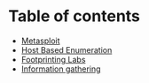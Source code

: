 # Table of contents

* [Metasploit](README.md)
* [Host Based Enumeration](host-based-enumeration.md)
* [Footprinting Labs](footprinting-labs.md)
* [Information gathering](information-gathering.md)
